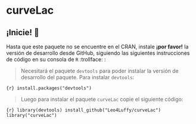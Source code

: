 # curveLac

## ¡Inicie! 🏁

Hasta que este paquete no se encuentre en el CRAN, instale **¡por favor!** la versión de desarrollo desde GitHub, siguiendo las siguientes instrucciones de código en su consola de `R` :trollface: :

> Necesitará el paquete `devtools` para poder instalar la versión de desarrollo del paquete. Para instalar `devtools`:

``{r}
install.packages("devtools")
``

> Luego para instalar el paquete `curveLac` copie el siguiente código:

``{r}
library(devtools)
install_github("Leo4Luffy/curveLac")
library("curveLac")
``
